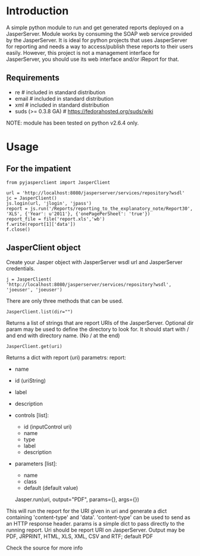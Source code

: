 Introduction
============

A simple python module to run and get generated reports deployed on a JasperServer. Module works by consuming the SOAP web service provided by the JasperServer. It is ideal for python projects that uses JasperServer for reporting and needs a way to access/publish these reports to their users easily. However, this project is not a management interface for JasperServer, you should use its web interface and/or iReport for that.

Requirements
------------

* re # included in standard distribution
* email # included in standard distribution
* xml # included in standard distribution
* suds (>= 0.3.8 GA) # https://fedorahosted.org/suds/wiki

NOTE: module has been tested on python v2.6.4 only.

Usage
=====

For the impatient
-----------------

    from pyjasperclient import JasperClient
    
    url = 'http://localhost:8080/jasperserver/services/repository?wsdl'
    jc = JasperClient()
    js.login(url, 'jlogin', 'jpass')
    report = js.run('/Reports/reporting_to_the_explanatory_note/Report30', 'XLS', {'Year': u'2011'}, {'onePagePerSheet': 'true'})
    report_file = file('report.xls','wb')
    f.write(report[1]['data'])
    f.close()


JasperClient object
-------------------
Create your Jasper object with JasperServer wsdl url and JasperServer credentials.

    j = JasperClient( 'http://localhost:8080/jasperserver/services/repository?wsdl', 'joeuser', 'joeuser')

There are only three methods that can be used.

    JasperClient.list(dir="")

Returns a list of strings that are report URIs of the JasperServer. Optional dir param may be used to define the directory to look for. It should start with / and end with directory name. (No / at the end)

    JasperClient.get(uri)

Returns a dict with report (uri) parametrs:
report:
* name
* id (uriString)
* label
* description
* controls [list]:
    * id (inputControl uri)
    * name
    * type
    * label
    * description
* parameters [list]:
    * name
    * class
    * default (default value)


    Jasper.run(uri, output="PDF", params={}, args={})

This will run the report for the URI given in uri and generate a dict containing 'content-type' and 'data'. 'content-type' can be used to send as an HTTP response header. params is a simple dict to pass directly to the running report. Uri should be report URI on JasperServer. Output may be PDF, JRPRINT, HTML, XLS, XML, CSV and RTF; default PDF

Check the source for more info

